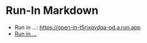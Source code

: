 # Run-In Markdown

- Run in …: <https://open-in-t5rjxqvdqa-od.a.run.app>
- [Run in …](https://open-in-t5rjxqvdqa-od.a.run.app)
